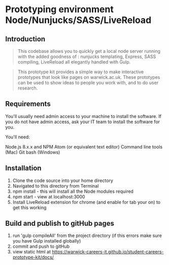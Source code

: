 
# Prototyping environment Node/Nunjucks/SASS/LiveReload

## Introduction

> This codebase allows you to quickly get a local node server running with the added goodness of : nunjucks templating, Express, SASS compiling, LiveReload all elegantly handled with Gulp.

> This prototype kit provides a simple way to make interactive prototypes that look like pages on warwick.ac.uk. These prototypes can be used to show ideas to people you work with, and to do user research.

## Requirements


You'll usually need admin access to your machine to install the software. If you do not have admin access, ask your IT team to install the software for you.


You'll need:

Node.js 8.x.x and NPM
Atom (or equivalent text editor)
Command line tools (Mac)
Git bash (Windows)


## Installation

1. Clone the code source into your home directory
2. Navigated to this directory from Terminal
3. npm install - this will install all the Node modules required
4. npm start - view at localhost:3000
5. Install LiveReload extension for chrome (and enable for tab your on) to get this working

## Build and publish to gitHub pages

1. run 'gulp compileAll' from the project directory (if this errors make sure you have Gulp installed globally)
2. commit and push to gitHub
3. view static html at https://warwick-careers-it.github.io/student-careers-prototype-kit/docs/
